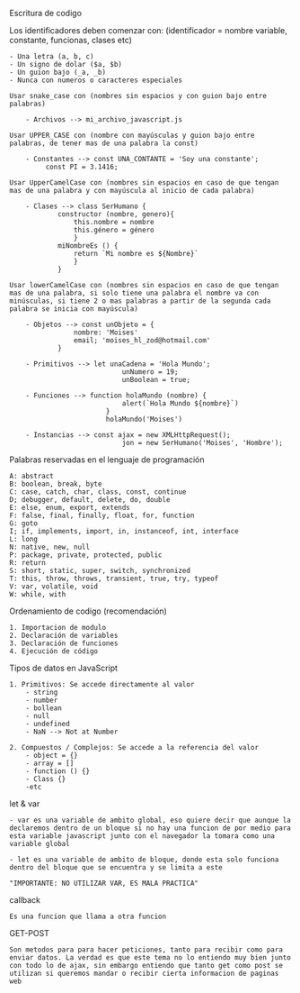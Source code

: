Escritura de codigo

Los identificadores deben comenzar con: 
	(identificador = nombre variable, constante, funcionas, clases etc)

    - Una letra (a, b, c)
    - Un signo de dolar ($a, $b)
    - Un guion bajo (_a, _b)
    - Nunca con numeros o caracteres especiales

    Usar snake_case con (nombres sin espacios y con guion bajo entre palabras)
 
	    - Archivos --> mi_archivo_javascript.js

    Usar UPPER_CASE con (nombre con mayúsculas y guion bajo entre palabras, de tener mas de una palabra la const)
	    
        - Constantes --> const UNA_CONTANTE = 'Soy una constante';
			 const PI = 3.1416;

    Usar UpperCamelCase con (nombres sin espacios en caso de que tengan mas de una palabra y con mayúscula al inicio de cada palabra)
	    
        - Clases --> class SerHumano {
				constructor (nombre, genero){
					this.nombre = nombre
					this.género = género
					}
				miNombreEs () {
					return `Mi nombre es ${Nombre}`
					}
				}

    Usar lowerCamelCase con (nombres sin espacios en caso de que tengan mas de una palabra, si solo tiene una palabra el nombre va con minúsculas, si tiene 2 o mas palabras a partir de la segunda cada palabra se inicia con mayúscula)
	    
        - Objetos --> const unObjeto = {
					nombre: 'Moises'
					email; 'moises_hl_zod@hotmail.com'
				}

	    - Primitivos --> let unaCadena = 'Hola Mundo';
								unNumero = 19;
								unBoolean = true;

	    - Funciones --> function holaMundo (nombre) {
								alert(`Hola Mundo ${nombre}`)
							}
							holaMundo('Moises')

	    - Instancias --> const ajax = new XMLHttpRequest();
								jon = new SerHumano('Moises', 'Hombre');

Palabras reservadas en el lenguaje de programación

	A: abstract
	B: boolean, break, byte
	C: case, catch, char, class, const, continue
	D; debugger, default, delete, do, double
	E: else, enum, export, extends
	F: false, final, finally, float, for, function
	G: goto
	I; if, implements, import, in, instanceof, int, interface
	L: long
	N: native, new, null
	P: package, private, protected, public
	R: return
	S: short, static, super, switch, synchronized
	T: this, throw, throws, transient, true, try, typeof
	V: var, volatile, void
	W: while, with

Ordenamiento de codigo (recomendación)

	1. Importacion de modulo
	2. Declaración de variables
	3. Declaración de funciones
	4. Ejecución de código

Tipos de datos en JavaScript

    1. Primitivos: Se accede directamente al valor
        - string
        - number
        - bollean
        - null
        - undefined
        - NaN --> Not at Number

    2. Compuestos / Complejos: Se accede a la referencia del valor
        - object = {}
        - array = []
        - function () {}
        - Class {}
        -etc

let & var
    
    - var es una variable de ambito global, eso quiere decir que aunque la declaremos dentro de un bloque si no hay una funcion de por medio para esta variable javascript junto con el navegador la tomara como una variable global

    - let es una variable de ambito de bloque, donde esta solo funciona dentro del bloque que se encuentra y se limita a este

    "IMPORTANTE: NO UTILIZAR VAR, ES MALA PRACTICA"

callback

	Es una funcion que llama a otra funcion

GET-POST

	Son metodos para para hacer peticiones, tanto para recibir como para enviar datos. La verdad es que este tema no lo entiendo muy bien junto con todo lo de ajax, sin embargo entiendo que tanto get como post se utilizan si queremos mandar o recibir cierta informacion de paginas web
